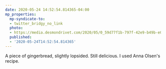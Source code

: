 ```yaml
---
date: 2020-05-24 14:52:54.814365-04:00
mp_properties:
  mp-syndicate-to:
  - twitter_bridgy_no_link
  photo:
  - https://media.desmondrivet.com/2020/05/0_59d77f1b-797f-42e9-b49b-e0a6d1e30738.jpg
  published:
  - '2020-05-24T14:52:54.814365'
---
```


A piece of gingerbread, slightly lopsided. Still delicious. I used Anna Olsen's recipe.